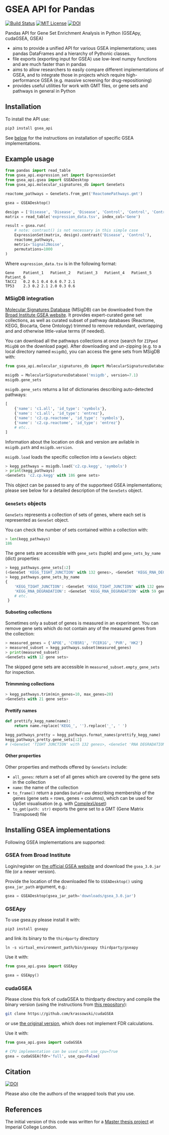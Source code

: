 # GSEA API for Pandas
[![Build Status](https://travis-ci.com/krassowski/gsea-api.svg?branch=master)](https://travis-ci.com/krassowski/gsea-api) 
[![MIT License](https://img.shields.io/badge/license-MIT-blue.svg?style=flat)](http://choosealicense.com/licenses/mit/)
[![DOI](https://zenodo.org/badge/188071398.svg)](https://zenodo.org/badge/latestdoi/188071398)

Pandas API for Gene Set Enrichment Analysis in Python (GSEApy, cudaGSEA, GSEA)

- aims to provide a unified API for various GSEA implementations; uses pandas DataFrames and a hierarchy of Pythonic classes.
- file exports (exporting input for GSEA) use low-level numpy functions and are much faster than in pandas
- aims to allow researchers to easily compare different implementations of GSEA, and to integrate those in projects which require high-performance GSEA (e.g. massive screening for drug-repositioning)
- provides useful utilities for work with GMT files, or gene sets and pathways in general in Python


## Installation

To install the API use:

```bash
pip3 install gsea_api
```

See [below](#Installing-GSEA-implementations) for the instructions on installation of specific GSEA implementations.

## Example usage

```python
from pandas import read_table
from gsea_api.expression_set import ExpressionSet
from gsea_api.gsea import GSEADesktop
from gsea_api.molecular_signatures_db import GeneSets

reactome_pathways = GeneSets.from_gmt('ReactomePathways.gmt')

gsea = GSEADesktop()

design = ['Disease', 'Disease', 'Disease', 'Control', 'Control', 'Control']
matrix = read_table('expression_data.tsv', index_col='Gene')

result = gsea.run(
    # note: contrast() is not necessary in this simple case
    ExpressionSet(matrix, design).contrast('Disease', 'Control'),
    reactome_pathways,
    metric='Signal2Noise',
    permutations=1000
)
```


Where `expression_data.tsv` is in the following format:

```
Gene	Patient_1	Patient_2	Patient_3	Patient_4	Patient_5	Patient_6
TACC2	0.2	0.1	0.4	0.6	0.7	2.1
TP53	2.3	0.2	2.1	2.0	0.3	0.6
```

### MSigDB integration

[Molecular Signatures Database](https://www.gsea-msigdb.org/gsea/msigdb/index.jsp) (MSigDB) can be downloaded from the [Broad Institute GSEA website](https://www.gsea-msigdb.org/gsea/downloads.jsp). It provides expert-curated gene set collections, as well as curated subset of pathway databases (Reactome, KEGG, Biocarta, Gene Ontology) trimmed to remove redundant, overlapping and and otherwise little-value terms (if needed).

You can download all the pathways collections at once (search for `ZIPped MSigDB` on the download page). After downloading and un-zipping (e.g. to a local directory named `msigdb`), you can access the gene sets from MSigDB with:

```python
from gsea_api.molecular_signatures_db import MolecularSignaturesDatabase

msigdb = MolecularSignaturesDatabase('msigdb', version=7.1)
msigdb.gene_sets
```

`msigdb.gene_sets` returns a list of dictionaries describing auto-detected pathways:

```python
[
    {'name': 'c1.all', 'id_type': 'symbols'},
    {'name': 'c1.all', 'id_type': 'entrez'},
    {'name': 'c2.cp.reactome', 'id_type': 'symbols'},
    {'name': 'c2.cp.reactome', 'id_type': 'entrez'}
    # etc..
]
```

Information about the location on disk and version are avilable in `msigdb.path` and `msigdb.version`.

`msigdb.load` loads the specific collection into a `GeneSets` object:

```python
> kegg_pathways = msigdb.load('c2.cp.kegg', 'symbols')
> print(kegg_pathways)
<GeneSets 'c2.cp.kegg' with 186 gene sets>
```

This object can be passed to any of the supporteed GSEA implementations; please see below for a detailed description of the `GeneSets` object.

### `GeneSets` objects

`GeneSets` represents a collection of sets of genes, where each set is represented as `GeneSet` object.

You can check the number of sets contained within a collection with:

```python
> len(kegg_pathways)
186
```

The gene sets are accessible with `gene_sets` (tuple) and `gene_sets_by_name` (dict) properties:

```python
> kegg_pathways.gene_sets[:2]
(<GeneSet 'KEGG_TIGHT_JUNCTION' with 132 genes>, <GeneSet 'KEGG_RNA_DEGRADATION' with 59 genes>)
> kegg_pathways.gene_sets_by_name
{
    'KEGG_TIGHT_JUNCTION': <GeneSet 'KEGG_TIGHT_JUNCTION' with 132 genes>,
    'KEGG_RNA_DEGRADATION': <GeneSet 'KEGG_RNA_DEGRADATION' with 59 genes>
    # etc.
 }
```

#### Subseting collections

Sometimes only a subset of genes is measured in an experiment. You can remove gene sets which do not contain any of the measured genes from the collection:

```python
> measured_genes = {'APOE', 'CYB5R1', 'FCER1G', 'PVR', 'HK2'}
> measured_subset = kegg_pathways.subset(measured_genes)
> print(measured_subset)
<GeneSets with 12 gene sets>
```

The skipped gene sets are accessible in `measured_subset.empty_gene_sets` for inspection.

#### Trimmming collections

```python
> kegg_pathways.trim(min_genes=10, max_genes=20)
<GeneSets with 21 gene sets>
```

#### Prettify names

```python
def prettify_kegg_name(name):
    return name.replace('KEGG_', '').replace('_', ' ')

kegg_pathways_pretty = kegg_pathways.format_names(prettify_kegg_name)
kegg_pathways_pretty.gene_sets[:2]
# (<GeneSet 'TIGHT JUNCTION' with 132 genes>, <GeneSet 'RNA DEGRADATION' with 59 genes>)
```

#### Other properties

Other properties and methods offered by `GeneSets` include:
   - `all_genes`: return a set of all genes which are covered by the gene sets in the collection
   - `name`: the name of the collection
   - `to_frame()` return a pandas `DataFrame` describing membership of the genes (gene sets = rows, genes = columns), which can be used for UpSet visualisation (e.g. with [ComplexUpset](https://github.com/krassowski/complex-upset))
   - `to_gmt(path: str)` exports the gene set to a GMT (Gene Matrix Transposed) file

## Installing GSEA implementations

Following GSEA implementations are supported:

### GSEA from Broad Institute

Login/register on [the official GSEA website](http://software.broadinstitute.org/gsea/login.jsp) and download the `gsea_3.0.jar` file (or a newer version).

Provide the location of the downloaded file to `GSEADesktop()` using `gsea_jar_path` argument, e.g.:

```python
gsea = GSEADesktop(gsea_jar_path='downloads/gsea_3.0.jar')
```

### GSEApy

To use gsea.py please install it with:

```
pip3 install gseapy
```

and link its binary to the `thirdparty` directory
```
ln -s virtual_environment_path/bin/gseapy thirdparty/gseapy
```


Use it with:

```python
from gsea_api.gsea import GSEApy

gsea = GSEApy()
```

### cudaGSEA

Please clone this fork of cudaGSEA to thirdparty directory and compile the binary version (using the instructions from [this repository](https://github.com/krassowski/cudaGSEA)):

```bash
git clone https://github.com/krassowski/cudaGSEA
```

or use [the original version](https://github.com/gravitino/cudaGSEA), which does not implement FDR calculations.

Use it with:

```python
from gsea_api.gsea import cudaGSEA

# CPU implementation can be used with use_cpu=True
gsea = cudaGSEA(fdr='full', use_cpu=False)
```

## Citation

[![DOI](https://zenodo.org/badge/188071398.svg)](https://zenodo.org/badge/latestdoi/188071398)

Please also cite the authors of the wrapped tools that you use.


## References

The initial version of this code was written for a [Master thesis project](https://github.com/krassowski/drug-disease-profile-matching) at Imperial College London.
